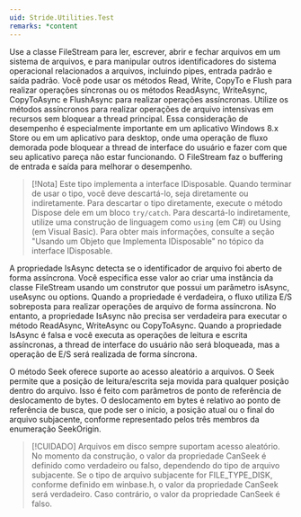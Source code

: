 ```yaml
---
uid: Stride.Utilities.Test
remarks: *content
---
```


Use a classe FileStream para ler, escrever, abrir e fechar arquivos em um sistema de arquivos, e para manipular outros identificadores do sistema operacional relacionados a arquivos, incluindo pipes, entrada padrão e saída padrão. Você pode usar os métodos Read, Write, CopyTo e Flush para realizar operações síncronas ou os métodos ReadAsync, WriteAsync, CopyToAsync e FlushAsync para realizar operações assíncronas. Utilize os métodos assíncronos para realizar operações de arquivo intensivas em recursos sem bloquear a thread principal. Essa consideração de desempenho é especialmente importante em um aplicativo Windows 8.x Store ou em um aplicativo para desktop, onde uma operação de fluxo demorada pode bloquear a thread de interface do usuário e fazer com que seu aplicativo pareça não estar funcionando. O FileStream faz o buffering de entrada e saída para melhorar o desempenho.

> [!Nota]
> Este tipo implementa a interface IDisposable. Quando terminar de usar o tipo, você deve descartá-lo, seja diretamente ou indiretamente. Para descartar o tipo diretamente, execute o método Dispose dele em um bloco `try/catch`. Para descartá-lo indiretamente, utilize uma construção de linguagem como `using` (em C#) ou Using (em Visual Basic). Para obter mais informações, consulte a seção "Usando um Objeto que Implementa IDisposable" no tópico da interface IDisposable.

A propriedade IsAsync detecta se o identificador de arquivo foi aberto de forma assíncrona. Você especifica esse valor ao criar uma instância da classe FileStream usando um construtor que possui um parâmetro isAsync, useAsync ou options. Quando a propriedade é verdadeira, o fluxo utiliza E/S sobreposta para realizar operações de arquivo de forma assíncrona. No entanto, a propriedade IsAsync não precisa ser verdadeira para executar o método ReadAsync, WriteAsync ou CopyToAsync. Quando a propriedade IsAsync é falsa e você executa as operações de leitura e escrita assíncronas, a thread de interface do usuário não será bloqueada, mas a operação de E/S será realizada de forma síncrona.

O método Seek oferece suporte ao acesso aleatório a arquivos. O Seek permite que a posição de leitura/escrita seja movida para qualquer posição dentro do arquivo. Isso é feito com parâmetros de ponto de referência de deslocamento de bytes. O deslocamento em bytes é relativo ao ponto de referência de busca, que pode ser o início, a posição atual ou o final do arquivo subjacente, conforme representado pelos três membros da enumeração SeekOrigin.

> [!CUIDADO]
> Arquivos em disco sempre suportam acesso aleatório. No momento da construção, o valor da propriedade CanSeek é definido como verdadeiro ou falso, dependendo do tipo de arquivo subjacente. Se o tipo de arquivo subjacente for FILE_TYPE_DISK, conforme definido em winbase.h, o valor da propriedade CanSeek será verdadeiro. Caso contrário, o valor da propriedade CanSeek é falso.